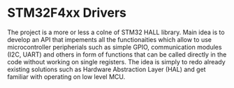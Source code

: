 
# STM32F4xx Drivers
The project is a more or less a colne of STM32 HALL library. 
Main idea is to develop an API that impements all the functionaities which allow to use microcontroller peripherials such as simple GPIO, communication modules (I2C, UART) and others in form of functions that can be called directly in the code without working on single registers. 
The idea is simply to redo already existing solutions such as  Hardware Abstraction Layer (HAL) and get familiar with operating on low level MCU. 



